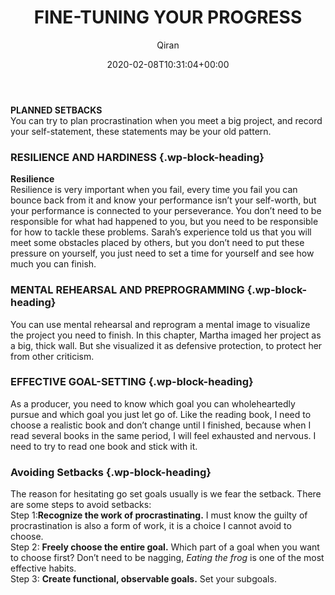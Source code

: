 ﻿---
title: FINE-TUNING YOUR PROGRESS
author: Qiran
type: post
date: 2020-02-08T10:31:04+00:00
aliases: ["/fine-tuning-your-progress/"]
tags:
  - The Now Habit

---
**PLANNED SETBACKS**  
You can try to plan procrastination when you meet a big project, and record your self-statement, these statements may be your old pattern.

### RESILIENCE AND HARDINESS {.wp-block-heading}

**Resilience**  
Resilience is very important when you fail, every time you fail you can bounce back from it and know your performance isn&#8217;t your self-worth, but your performance is connected to your perseverance. You don&#8217;t need to be responsible for what had happened to you, but you need to be responsible for how to tackle these problems. Sarah&#8217;s experience told us that you will meet some obstacles placed by others, but you don&#8217;t need to put these pressure on yourself, you just need to set a time for yourself and see how much you can finish.

### MENTAL REHEARSAL AND PREPROGRAMMING {.wp-block-heading}

You can use mental rehearsal and reprogram a mental image to visualize the project you need to finish. In this chapter, Martha imaged her project as a big, thick wall. But she visualized it as defensive protection, to protect her from other criticism.

### EFFECTIVE GOAL-SETTING {.wp-block-heading}

As a producer, you need to know which goal you can wholeheartedly pursue and which goal you just let go of. Like the reading book, I need to choose a realistic book and don&#8217;t change until I finished, because when I read several books in the same period, I will feel exhausted and nervous. I need to try to read one book and stick with it.

### Avoiding Setbacks {.wp-block-heading}

The reason for hesitating go set goals usually is we fear the setback. There are some steps to avoid setbacks:  
Step 1:**Recognize the work of procrastinating.** I must know the guilty of procrastination is also a form of work, it is a choice I cannot avoid to choose.  
Step 2: **Freely choose the entire goal.** Which part of a goal when you want to choose first? Don&#8217;t need to be nagging, _Eating the frog_ is one of the most effective habits.  
Step 3: **Create functional, observable goals.** Set your subgoals.
